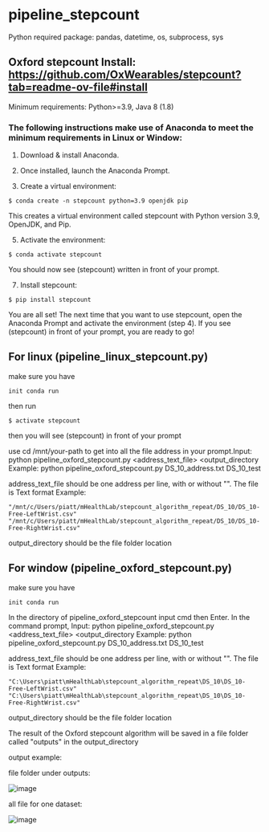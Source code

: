 # pipeline_stepcount

Python required package: pandas, datetime, os, subprocess, sys

## Oxford stepcount Install: https://github.com/OxWearables/stepcount?tab=readme-ov-file#install

Minimum requirements: Python>=3.9, Java 8 (1.8)

### The following instructions make use of Anaconda to meet the minimum requirements in Linux or Window:

1. Download & install Anaconda.

2. Once installed, launch the Anaconda Prompt.

3. Create a virtual environment:
```
$ conda create -n stepcount python=3.9 openjdk pip
```
This creates a virtual environment called stepcount with Python version 3.9, OpenJDK, and Pip.

5. Activate the environment:
```
$ conda activate stepcount
```
You should now see (stepcount) written in front of your prompt.

7. Install stepcount:
```
$ pip install stepcount
```
You are all set! The next time that you want to use stepcount, open the Anaconda Prompt and activate the environment (step 4). If you see (stepcount) in front of your prompt, you are ready to go!

## For linux (pipeline_linux_stepcount.py)
make sure you have
```
init conda run 
```
then run
```
$ activate stepcount
```
then you will see (stepcount) in front of your prompt

use cd /mnt/your-path to get into all the file address in your prompt.Input: python pipeline_oxford_stepcount.py <address_text_file> <output_directory
Example: python pipeline_oxford_stepcount.py DS_10_address.txt DS_10_test

address_text_file should be one address per line, with or without "". The file is Text format
Example: 
```
"/mnt/c/Users/piatt/mHealthLab/stepcount_algorithm_repeat/DS_10/DS_10-Free-LeftWrist.csv"
"/mnt/c/Users/piatt/mHealthLab/stepcount_algorithm_repeat/DS_10/DS_10-Free-RightWrist.csv"
```
output_directory should be the file folder location


## For window (pipeline_oxford_stepcount.py)
make sure you have
```
init conda run 
```
In the directory of pipeline_oxford_stepcount input cmd then Enter. In the command prompt, Input: python pipeline_oxford_stepcount.py <address_text_file> <output_directory
Example: python pipeline_oxford_stepcount.py DS_10_address.txt DS_10_test

address_text_file should be one address per line, with or without "". The file is Text format
Example: 
```
"C:\Users\piatt\mHealthLab\stepcount_algorithm_repeat\DS_10\DS_10-Free-LeftWrist.csv"
"C:\Users\piatt\mHealthLab\stepcount_algorithm_repeat\DS_10\DS_10-Free-RightWrist.csv"
```
output_directory should be the file folder location

The result of the Oxford stepcount algorithm will be saved in a file folder called "outputs" in the output_directory

output example:

file folder under outputs:

![image](https://github.com/user-attachments/assets/33dfe800-7181-44e0-80d4-ed73fd61fa0f)

all file for one dataset:

![image](https://github.com/user-attachments/assets/adb5bfed-59b7-4c2c-bcf8-c9c56288e370)

